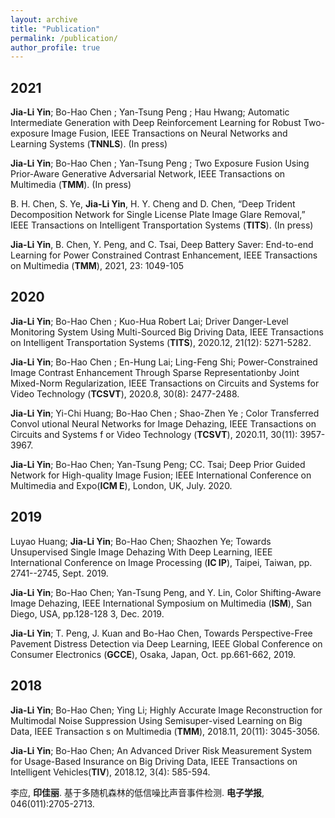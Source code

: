 ```yaml
---
layout: archive
title: "Publication"
permalink: /publication/
author_profile: true
---
```

2021
----
**Jia-Li Yin**; Bo-Hao Chen ; Yan-Tsung Peng ; Hau Hwang; Automatic Intermediate Generation with Deep Reinforcement Learning for Robust Two-exposure Image Fusion, IEEE Transactions on Neural Networks and Learning Systems (**TNNLS**). (In press)

**Jia-Li Yin**; Bo-Hao Chen ; Yan-Tsung Peng ; Two Exposure Fusion Using Prior-Aware Generative Adversarial Network, IEEE Transactions on Multimedia (**TMM**). (In press)  

B. H. Chen, S. Ye, **Jia-Li Yin**, H. Y. Cheng and D. Chen, “Deep Trident Decomposition Network for Single License Plate Image Glare Removal,” IEEE Transactions on Intelligent Transportation Systems (**TITS**). (In press)

**Jia-Li Yin**, B. Chen, Y. Peng, and C. Tsai, Deep Battery Saver: End-to-end Learning for Power Constrained Contrast Enhancement, IEEE Transactions on Multimedia (**TMM**), 2021, 23: 1049-105  

2020
----
**Jia-Li Yin**; Bo-Hao Chen ; Kuo-Hua Robert Lai; Driver Danger-Level Monitoring System Using Multi-Sourced Big Driving Data, IEEE Transactions on Intelligent Transportation
Systems (**TITS**), 2020.12, 21(12): 5271-5282.

**Jia-Li Yin**; Bo-Hao Chen ; En-Hung Lai; Ling-Feng Shi; Power-Constrained Image Contrast Enhancement Through Sparse Representationby Joint Mixed-Norm Regularization, IEEE
Transactions on Circuits and Systems for Video Technology (**TCSVT**), 2020.8, 30(8): 2477-2488.

**Jia-Li Yin**; Yi-Chi Huang; Bo-Hao Chen ; Shao-Zhen Ye ; Color Transferred Convol utional Neural Networks for Image Dehazing, IEEE Transactions on Circuits and Systems f
or Video Technology (**TCSVT**), 2020.11, 30(11): 3957-3967.

**Jia-Li Yin**; Bo-Hao Chen; Yan-Tsung Peng; CC. Tsai; Deep Prior Guided Network for High-quality Image Fusion; IEEE International Conference on Multimedia and Expo(**ICM
E**), London, UK, July. 2020.

2019
----
Luyao Huang; **Jia-Li Yin**; Bo-Hao Chen; Shaozhen Ye; Towards Unsupervised Single Image Dehazing With Deep Learning, IEEE International Conference on Image Processing (**IC
IP**), Taipei, Taiwan, pp. 2741--2745, Sept. 2019.

**Jia-Li Yin**; Bo-Hao Chen; Yan-Tsung Peng, and Y. Lin, Color Shifting-Aware Image Dehazing, IEEE International Symposium on Multimedia (**ISM**), San Diego, USA, pp.128-128
3, Dec. 2019.

**Jia-Li Yin**; T. Peng, J. Kuan and Bo-Hao Chen, Towards Perspective-Free Pavement Distress Detection via Deep Learning, IEEE Global Conference on Consumer Electronics
(**GCCE**), Osaka, Japan, Oct. pp.661-662, 2019.

2018
----
**Jia-Li Yin**; Bo-Hao Chen; Ying Li; Highly Accurate Image Reconstruction for Multimodal Noise Suppression Using Semisuper-vised Learning on Big Data, IEEE Transaction
s on Multimedia (**TMM**), 2018.11, 20(11): 3045-3056.

**Jia-Li Yin**; Bo-Hao Chen; An Advanced Driver Risk Measurement System for Usage-Based Insurance on Big Driving Data, IEEE Transactions on Intelligent Vehicles(**TIV**),
2018.12, 3(4): 585-594.

李应, **印佳丽**. 基于多随机森林的低信噪比声音事件检测. **电子学报**, 046(011):2705-2713.
